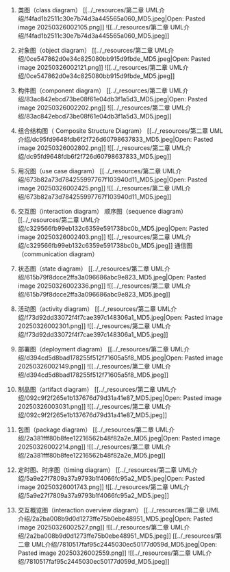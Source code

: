 1. 类图（class diagram）
[[../_resources/第二章 UML介绍/f4fad1b2511c30e7b74d3a445565a060_MD5.jpeg|Open: Pasted image 20250326002105.png]]
![[../_resources/第二章 UML介绍/f4fad1b2511c30e7b74d3a445565a060_MD5.jpeg]]
2. 对象图（object diagram）
[[../_resources/第二章 UML介绍/0ce547862d0e34c825080bb915d9fbde_MD5.jpeg|Open: Pasted image 20250326002121.png]]
![[../_resources/第二章 UML介绍/0ce547862d0e34c825080bb915d9fbde_MD5.jpeg]]
3. 构件图（component diagram）
[[../_resources/第二章 UML介绍/83ac842ebcd73be08f61e04db3f1a5d3_MD5.jpeg|Open: Pasted image 20250326002202.png]]
![[../_resources/第二章 UML介绍/83ac842ebcd73be08f61e04db3f1a5d3_MD5.jpeg]]
4. 组合结构图（ Composite Structure Diagram）
[[../_resources/第二章 UML介绍/dc95fd9648fdb6f2f726d60798637833_MD5.jpeg|Open: Pasted image 20250326002802.png]]
![[../_resources/第二章 UML介绍/dc95fd9648fdb6f2f726d60798637833_MD5.jpeg]]
5. 用况图（use case diagram）
[[../_resources/第二章 UML介绍/673b82a73d784255997767f103940d11_MD5.jpeg|Open: Pasted image 20250326002425.png]]
![[../_resources/第二章 UML介绍/673b82a73d784255997767f103940d11_MD5.jpeg]]
6. 交互图（interaction diagram）
	顺序图（sequence diagram）
	[[../_resources/第二章 UML介绍/c329566fb99eb132c6359e591738bc0b_MD5.jpeg|Open: Pasted image 20250326002403.png]]
![[../_resources/第二章 UML介绍/c329566fb99eb132c6359e591738bc0b_MD5.jpeg]]
	通信图（communication diagram）

7. 状态图（state diagram）
[[../_resources/第二章 UML介绍/615b79f8dcce2ffa3a096686abc9e823_MD5.jpeg|Open: Pasted image 20250326002336.png]]
![[../_resources/第二章 UML介绍/615b79f8dcce2ffa3a096686abc9e823_MD5.jpeg]]
8. 活动图（activity diagram）
[[../_resources/第二章 UML介绍/f73d92dd33072f4f7cae397c148306a1_MD5.jpeg|Open: Pasted image 20250326002301.png]]
![[../_resources/第二章 UML介绍/f73d92dd33072f4f7cae397c148306a1_MD5.jpeg]]
9. 部署图（deployment diagram）
[[../_resources/第二章 UML介绍/d394cd5d8bad178255f512f71605a5f8_MD5.jpeg|Open: Pasted image 20250326002149.png]]
![[../_resources/第二章 UML介绍/d394cd5d8bad178255f512f71605a5f8_MD5.jpeg]]
10. 制品图（artifact diagram）
[[../_resources/第二章 UML介绍/092c9f2f265e1b137676d79d31a41e87_MD5.jpeg|Open: Pasted image 20250326003031.png]]
![[../_resources/第二章 UML介绍/092c9f2f265e1b137676d79d31a41e87_MD5.jpeg]]
11. 包图（package diagram）
[[../_resources/第二章 UML介绍/2a381fff80b8fee12216562b48f82a2e_MD5.jpeg|Open: Pasted image 20250326002214.png]]
![[../_resources/第二章 UML介绍/2a381fff80b8fee12216562b48f82a2e_MD5.jpeg]]
12. 定时图、时序图（timing diagram）
[[../_resources/第二章 UML介绍/5a9e27f7809a37a9793b1f4066fc95a2_MD5.jpeg|Open: Pasted image 20250326001743.png]]
![[../_resources/第二章 UML介绍/5a9e27f7809a37a9793b1f4066fc95a2_MD5.jpeg]]
13. 交互概览图（interaction overview diagram）
[[../_resources/第二章 UML介绍/2a2ba008b9d0d1273ffe75b0ebe48951_MD5.jpeg|Open: Pasted image 20250326002527.png]]
![[../_resources/第二章 UML介绍/2a2ba008b9d0d1273ffe75b0ebe48951_MD5.jpeg]]
[[../_resources/第二章 UML介绍/7810517faf95c2445030ec50177d059d_MD5.jpeg|Open: Pasted image 20250326002559.png]]
![[../_resources/第二章 UML介绍/7810517faf95c2445030ec50177d059d_MD5.jpeg]]
